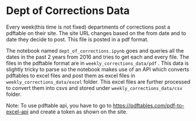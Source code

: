 # Dept of Corrections Data

Every week(this time is not fixed) departments of corrections post a pdftable on their site. The site URL changes based on the from date and to date they decide to post. This file is posted in a pdf format.

The notebook named `dept_of_corrections.ipynb` goes and queries all the dates in the past 2 years from 2016 and tries to get each and every file. The files in the pdftable format are in `weekly_corrections_data/pdf` . This data is slightly tricky to parse so the notebook makes use of an API which converts pdftables to excel files and post them as excel files in `weekly_corrections_data/excel` folder.
This excel files are further processed to convert them into csvs and stored under `weekly_corrections_data/csv` folder.

Note: To use pdftable api, you have to go to https://pdftables.com/pdf-to-excel-api and create a token as shown on the site. 